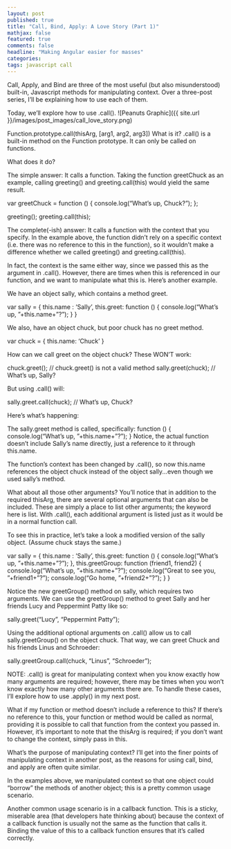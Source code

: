 ```yaml
---
layout: post
published: true
title: "Call, Bind, Apply: A Love Story (Part 1)"
mathjax: false
featured: true
comments: false
headline: "Making Angular easier for masses"
categories: 
tags: javascript call
---
```

Call, Apply, and Bind are three of the most useful (but also misunderstood) built-in, Javascript methods for manipulating context. Over a three-post series, I’ll be explaining how to use each of them. 

Today, we’ll explore how to use .call().
![Peanuts Graphic]({{ site.url }}/images/post_images/call_love_story.png)

Function.prototype.call(thisArg, [arg1, arg2, arg3])
What is it? 
.call() is a built-in method on the Function prototype. It can only be called on functions.

What does it do?

The simple answer: It calls a function. Taking the function greetChuck as an example, calling greeting() and greeting.call(this) would yield the same result.

var greetChuck = function () {
console.log(“What’s up, Chuck?”);
};

greeting();
greeting.call(this);

The complete(-ish) answer: It calls a function with the context that you specify. In the example above, the function didn’t rely on a specific context (i.e. there was no reference to this in the function), so it wouldn’t make a difference whether we called greeting() and greeting.call(this). 

In fact, the context is the same either way, since we passed this as the argument in .call(). However, there are times when this is referenced in our function, and we want to manipulate what this is. Here’s another example.

We have an object sally, which contains a method greet. 

var sally = {
this.name : ‘Sally’,
this.greet: function () {
console.log(“What’s up, ”+this.name+”?”);
}
}

We also, have an object chuck, but poor chuck has no greet method. 

var chuck = {
this.name: ‘Chuck’
}

How can we call greet on the object chuck? These WON’T work:

chuck.greet(); // chuck.greet() is not a valid method
sally.greet(chuck); // What’s up, Sally?

But using .call() will:

sally.greet.call(chuck); // What’s up, Chuck?

Here’s what’s happening:

The sally.greet method is called, specifically:
function () {
console.log(“What’s up, ”+this.name+”?”);
}
Notice, the actual function doesn’t include Sally’s name directly, just a reference to it through this.name.


The function’s context has been changed by .call(), so now this.name references the object chuck instead of the object sally...even though we used sally’s method.

What about all those other arguments?
You’ll notice that in addition to the required thisArg, there are several optional arguments that can also be included. These are simply a place to list other arguments; the keyword here is list. With .call(), each additional argument is listed just as it would be in a normal function call.

To see this in practice, let’s take a look a modified version of the sally object. (Assume chuck stays the same.)

var sally = {
this.name : ‘Sally’,
this.greet: function () {
console.log(“What’s up, ”+this.name+”?”);
},
this.greetGroup: function (friend1, friend2) {
console.log(“What’s up, ”+this.name+”?”);
console.log(“Great to see you, ”+friend1+”?”);
console.log(“Go home, ”+friend2+”?”);
}
}

Notice the new greetGroup() method on sally, which requires two arguments. We can use the greetGroup() method to greet Sally and her friends Lucy and Peppermint Patty like so:

sally.greet(“Lucy”, “Peppermint Patty”);

Using the additional optional arguments on .call() allow us to call sally.greetGroup() on the object chuck. That way, we can greet Chuck and his friends Linus and Schroeder:

sally.greetGroup.call(chuck, “Linus”, “Schroeder”);

NOTE: .call() is great for manipulating context when you know exactly how many arguments are required; however, there may be times when you won’t know exactly how many other arguments there are. To handle these cases, I’ll explore how to use .apply() in my next post.

What if my function or method doesn’t include a reference to this?
If there’s no reference to this, your function or method would be called as normal, providing it is possible to call that function from the context you passed in. However, it’s important to note that the thisArg is required; if you don’t want to change the context, simply pass in this.

What’s the purpose of manipulating context? 
I’ll get into the finer points of manipulating context in another post, as the reasons for using call, bind, and apply are often quite similar. 

In the examples above, we manipulated context so that one object could “borrow” the methods of another object; this is a pretty common usage scenario. 

Another common usage scenario is in a callback function. This is a sticky, miserable area (that developers hate thinking about) because the context of a callback function is usually not the same as the function that calls it. Binding the value of this to a callback function ensures that it’s called correctly.